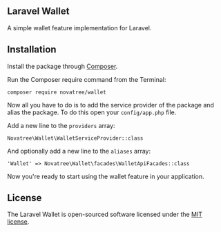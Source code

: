 ## Laravel Wallet

A simple wallet feature implementation for Laravel.

## Installation

Install the package through [Composer](http://getcomposer.org/). 

Run the Composer require command from the Terminal:

    composer require novatree/wallet

Now all you have to do is to add the service provider of the package and alias the package. To do this open your `config/app.php` file.

Add a new line to the `providers` array:

	Novatree\Wallet\WalletServiceProvider::class

And optionally add a new line to the `aliases` array:

	'Wallet' => Novatree\Wallet\facades\WalletApiFacades::class

Now you're ready to start using the wallet feature in your application.

## License

The Laravel Wallet is open-sourced software licensed under the [MIT license](http://opensource.org/licenses/MIT).